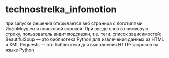 # technostrelka_infomotion
при запуске решения открывается веб страница с логотипами ИнфоМоушен и поисковой строкой. При вводе слов в поисковую строку, пользователь видит подсказки, т.е. теги.
список зависимостей:
BeautifulSoup — это библиотека Python для извлечения данных из HTML и XML
Requests — это библиотека для выполнения HTTP-запросов на языке Python
#
